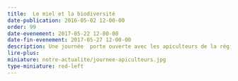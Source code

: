 ```yaml
---
title:  Le miel et la biodiversité
date-publication: 2016-05-02 12-00-00
order: 99
date-evenement: 2017-05-22 12-00-00
date-fin-evenement: 2017-05-27 12-00-00
description: Une journée  porte ouverte avec les apiculteurs de la région
lire-plus: 
miniature: notre-actualite/journee-apiculteurs.jpg
type-miniature: red-left
---
```

